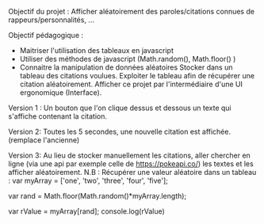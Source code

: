 Objectif du projet : Afficher aléatoirement des paroles/citations connues de rappeurs/personnalités, ...

Objectif pédagogique : 

- Maitriser l'utilisation des tableaux en javascript 
- Utiliser des méthodes de javascript (Math.random(), Math.floor() )
- Connaitre la manipulation de données aléatoires
Stocker dans un tableau des citations voulues.
Exploiter le tableau afin de récupérer une citation aléatoirement.
Afficher ce projet par l'intermédiaire d'une UI ergonomique (Interface).

Version 1 : 
Un bouton que l'on clique dessus et dessous un texte qui s'affiche contenant la citation.

Version 2: 
Toutes les 5 secondes, une nouvelle citation est affichée. (remplace l'ancienne)

Version 3:
Au lieu de stocker manuellement les citations, aller chercher en ligne (via une api par exemple celle de https://pokeapi.co/) les textes et les afficher aléatoirement.
N.B : Récupérer une valeur aléatoire dans un tableau :
var myArray = ['one', 'two', 'three', 'four', 'five'];

var rand = Math.floor(Math.random()*myArray.length);

var rValue = myArray[rand];
console.log(rValue)
